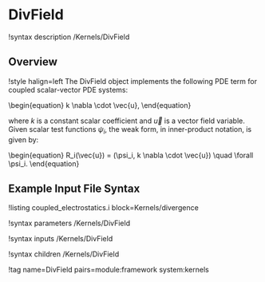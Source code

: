 # DivField

!syntax description /Kernels/DivField

## Overview

!style halign=left
The DivField object implements the following PDE term for coupled scalar-vector
PDE systems:

\begin{equation}
  k \nabla \cdot \vec{u},
\end{equation}

where $k$ is a constant scalar coefficient and $\vec{u}$ is a vector field
variable. Given scalar test functions $\psi_i$, the weak form, in inner-product notation, is given by:

\begin{equation}
  R_i(\vec{u}) = (\psi_i, k \nabla \cdot \vec{u}) \quad \forall \psi_i.
\end{equation}

## Example Input File Syntax

!listing coupled_electrostatics.i block=Kernels/divergence

!syntax parameters /Kernels/DivField

!syntax inputs /Kernels/DivField

!syntax children /Kernels/DivField

!tag name=DivField pairs=module:framework system:kernels
